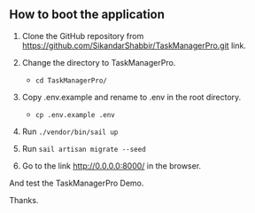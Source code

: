 ## How to boot the application

1) Clone the GitHub repository from https://github.com/SikandarShabbir/TaskManagerPro.git link.

2) Change the directory to TaskManagerPro.
    - `cd TaskManagerPro/`
3) Copy .env.example and rename to .env in the root directory. 
    - `cp .env.example .env`

4) Run `./vendor/bin/sail up`
   
5) Run `sail artisan migrate --seed`

6) Go to the link http://0.0.0.0:8000/ in the browser.

And test the TaskManagerPro Demo.
   
Thanks.
